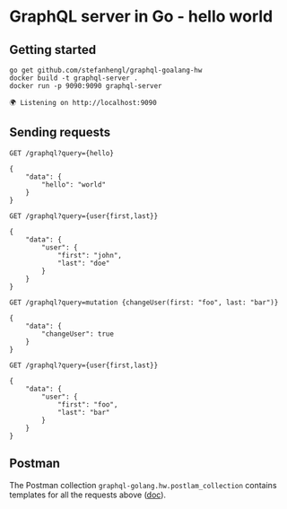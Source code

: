 # GraphQL server in Go - hello world

## Getting started
    go get github.com/stefanhengl/graphql-goalang-hw
    docker build -t graphql-server .
    docker run -p 9090:9090 graphql-server

    🌍 Listening on http://localhost:9090

## Sending requests
    
    GET /graphql?query={hello}

    {
        "data": {
            "hello": "world"
        }
    }

    GET /graphql?query={user{first,last}}

    {
        "data": {
            "user": {
                "first": "john",
                "last": "doe"
            }
        }
    }

    GET /graphql?query=mutation {changeUser(first: "foo", last: "bar")}

    {
        "data": {
            "changeUser": true
        }
    }

    GET /graphql?query={user{first,last}}

    {
        "data": {
            "user": {
                "first": "foo",
                "last": "bar"
            }
        }
    }

## Postman
The Postman collection `graphql-golang.hw.postlam_collection` contains templates for all the requests above ([doc](https://www.getpostman.com/docs/postman/collections/data_formats)). 